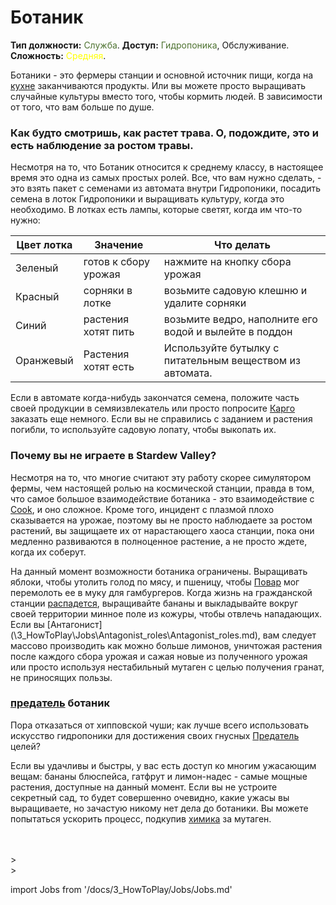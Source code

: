 # Ботаник
**Тип должности:** <font color="#4e7331">Служба</font>. **Доступ:** <font color="#4e7331">Гидропоника</font>, Обслуживание. **Сложность:** <font color="Yellow">Средняя</font>.

Ботаники - это фермеры станции и основной источник пищи, когда на [кухне](\3_HowToPlay\Jobs\Service_roles\Cook.md) заканчиваются продукты. Или вы можете просто выращивать случайные культуры вместо того, чтобы кормить людей. В зависимости от того, что вам больше по душе.


### Как будто смотришь, как растет трава. О, подождите, это и есть наблюдение за ростом травы.

Несмотря на то, что Ботаник относится к среднему классу, в настоящее время это одна из самых простых ролей. Все, что вам нужно сделать, - это взять пакет с семенами из автомата внутри Гидропоники, посадить семена в лоток Гидропоники и выращивать культуру, когда это необходимо. В лотках есть лампы, которые светят, когда им что-то нужно:

| Цвет лотка | Значение | Что делать |
|----|----|----|
| Зеленый | готов к сбору урожая | нажмите на кнопку сбора урожая |
| Красный | сорняки в лотке | возьмите садовую клешню и удалите сорняки |
| Синий | растения хотят пить | возьмите ведро, наполните его водой и вылейте в поддон |
| Оранжевый | Растения хотят есть | Используйте бутылку с питательным веществом из автомата. |


Если в автомате когда-нибудь закончатся семена, положите часть своей продукции в семяизвлекатель или просто попросите [Карго](\3_HowToPlay\Jobs\Cargo_roles\Cargo-Technician.md) заказать еще немного. Если вы не справились с заданием и растения погибли, то используйте садовую лопату, чтобы выкопать их.

### Почему вы не играете в Stardew Valley?

Несмотря на то, что многие считают эту работу скорее симулятором фермы, чем настоящей ролью на космической станции, правда в том, что самое большое взаимодействие ботаника - это взаимодействие с [Cook](\3_HowToPlay\Jobs\Service_roles\Cook.md), и оно сложное. Кроме того, инцидент с плазмой плохо сказывается на урожае, поэтому вы не просто наблюдаете за ростом растений, вы защищаете их от нарастающего хаоса станции, пока они медленно развиваются в полноценное растение, а не просто ждете, когда их соберут.


На данный момент возможности ботаника ограничены. Выращивать яблоки, чтобы утолить голод по мясу, и пшеницу, чтобы [Повар](\3_HowToPlay\Jobs\Service_roles\Cook.md) мог перемолоть ее в муку для гамбургеров. Когда жизнь на гражданской станции [распадется](\3_HowToPlay\Guides\General_guides\Battle-royale.md), выращивайте бананы и выкладывайте вокруг своей территории минное поле из кожуры, чтобы отвлечь нападающих. Если вы [Антагонист] (\3_HowToPlay\Jobs\Antagonist_roles\Antagonist_roles.md), вам следует массово производить как можно больше лимонов, уничтожая растения после каждого сбора урожая и сажая новые из полученного урожая или просто используя нестабильный мутаген с целью получения гранат, не приносящих пользы.

### [предатель](\3_HowToPlay\Jobs\Antagonist_roles\Traitor.md) ботаник

Пора отказаться от хипповской чуши; как лучше всего использовать искусство гидропоники для достижения своих гнусных [Предатель](\3_HowToPlay\Jobs\Antagonist_roles\Traitor.md) целей?

Если вы удачливы и быстры, у вас есть доступ ко многим ужасающим вещам: бананы блюспейса, гатфрут и лимон-надес - самые мощные растения, доступные на данный момент. Если вы не устроите секретный сад, то будет совершенно очевидно, какие ужасы вы выращиваете, но зачастую никому нет дела до ботаники. Вы можете попытаться ускорить процесс, подкупив [химика](\3_HowToPlay\Jobs\Medical_roles\Chemist.md) за мутаген.

  <br/>
<br/>>
<br/>>

import Jobs from '/docs/3_HowToPlay/Jobs/Jobs.md'

<Jobs />

